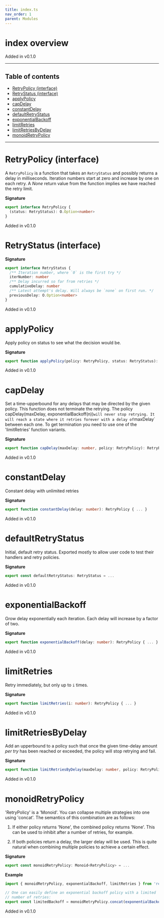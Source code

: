 ```yaml
---
title: index.ts
nav_order: 1
parent: Modules
---
```


# index overview

Added in v0.1.0

---

<h2 class="text-delta">Table of contents</h2>

- [RetryPolicy (interface)](#retrypolicy-interface)
- [RetryStatus (interface)](#retrystatus-interface)
- [applyPolicy](#applypolicy)
- [capDelay](#capdelay)
- [constantDelay](#constantdelay)
- [defaultRetryStatus](#defaultretrystatus)
- [exponentialBackoff](#exponentialbackoff)
- [limitRetries](#limitretries)
- [limitRetriesByDelay](#limitretriesbydelay)
- [monoidRetryPolicy](#monoidretrypolicy)

---

# RetryPolicy (interface)

A `RetryPolicy` is a function that takes an `RetryStatus` and
possibly returns a delay in milliseconds. Iteration numbers start
at zero and increase by one on each retry. A _None_ return value from
the function implies we have reached the retry limit.

**Signature**

```ts
export interface RetryPolicy {
  (status: RetryStatus): O.Option<number>
}
```

Added in v0.1.0

# RetryStatus (interface)

**Signature**

```ts
export interface RetryStatus {
  /** Iteration number, where `0` is the first try */
  iterNumber: number
  /** Delay incurred so far from retries */
  cumulativeDelay: number
  /** Latest attempt's delay. Will always be `none` on first run. */
  previousDelay: O.Option<number>
}
```

Added in v0.1.0

# applyPolicy

Apply policy on status to see what the decision would be.

**Signature**

```ts
export function applyPolicy(policy: RetryPolicy, status: RetryStatus): RetryStatus { ... }
```

Added in v0.1.0

# capDelay

Set a time-upperbound for any delays that may be directed by the
given policy. This function does not terminate the retrying. The policy
capDelay(maxDelay, exponentialBackoff(n))`will never stop retrying. It will reach a state where it retries forever with a delay of`maxDelay`
between each one. To get termination you need to use one of the
'limitRetries' function variants.

**Signature**

```ts
export function capDelay(maxDelay: number, policy: RetryPolicy): RetryPolicy { ... }
```

Added in v0.1.0

# constantDelay

Constant delay with unlimited retries

**Signature**

```ts
export function constantDelay(delay: number): RetryPolicy { ... }
```

Added in v0.1.0

# defaultRetryStatus

Initial, default retry status. Exported mostly to allow user code
to test their handlers and retry policies.

**Signature**

```ts
export const defaultRetryStatus: RetryStatus = ...
```

Added in v0.1.0

# exponentialBackoff

Grow delay exponentially each iteration.
Each delay will increase by a factor of two.

**Signature**

```ts
export function exponentialBackoff(delay: number): RetryPolicy { ... }
```

Added in v0.1.0

# limitRetries

Retry immediately, but only up to `i` times.

**Signature**

```ts
export function limitRetries(i: number): RetryPolicy { ... }
```

Added in v0.1.0

# limitRetriesByDelay

Add an upperbound to a policy such that once the given time-delay
amount _per try_ has been reached or exceeded, the policy will stop
retrying and fail.

**Signature**

```ts
export function limitRetriesByDelay(maxDelay: number, policy: RetryPolicy): RetryPolicy { ... }
```

Added in v0.1.0

# monoidRetryPolicy

'RetryPolicy' is a 'Monoid'. You can collapse multiple strategies into one using 'concat'.
The semantics of this combination are as follows:

1. If either policy returns 'None', the combined policy returns
   'None'. This can be used to inhibit after a number of retries,
   for example.

2. If both policies return a delay, the larger delay will be used.
   This is quite natural when combining multiple policies to achieve a
   certain effect.

**Signature**

```ts
export const monoidRetryPolicy: Monoid<RetryPolicy> = ...
```

**Example**

```ts
import { monoidRetryPolicy, exponentialBackoff, limitRetries } from 'retry-ts'

// One can easily define an exponential backoff policy with a limited
// number of retries:
export const limitedBackoff = monoidRetryPolicy.concat(exponentialBackoff(50), limitRetries(5))
```

Added in v0.1.0

